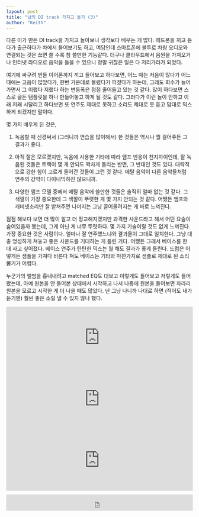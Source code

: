 ```yaml
---
layout: post
title: "남의 DI track 가지고 놀기 (3)"
author: "Keith"
---
```



다른 이가 만든 DI track을 가지고 놀아보니 생각보다 배우는 게 많다. 헤드폰을 끼고 듣다가 출근하다가 차에서 들어보기도 하고, 여담인데 스마트폰에 블투로 차량 오디오와 연결되는 것은 쓰면 쓸 수록 참 쓸만한 기능같다. 더구나 클라우드에서 음원을 가져오거나 인터넷 라디오로 음악을 들을 수 있으니 정말 귀찮은 일은 다 저리가라가 되었다.




여기에 싸구려 번들 이어폰까지 끼고 들어보고 하다보면, 어느 때는 저음이 많다가 어느 때에는 고음이 많았다가, 한번 가운데로 몰렸다가 퍼졌다가 하는데, 그래도 회수가 늘어가면서 그 이랬다 저랬다 하는 변동폭은 점점 줄어들고 있는 것 같다. 많이 하다보면 스스로 골든 탬플릿을 하나 만들어놓고 하게 될 것도 같다. 그러다가 이런 놀이 안하고 이래 저래 시달리고 하다보면 또 연주도 제대로 못하고 소리도 제대로 못 듣고 맘대로 믹스하게 되겠지만 말이다.




몇 가지 배우게 된 것은,




1) 녹음할 때 신경써서 (그러니까 연습을 많이해서) 한 것들은 역시나 뭘 걸어주든 그 결과가 좋다. 

2) 아직 잘은 모르겠지만, 녹음에 사용한 기타에 따라 앰프 반응이 천지차이인데, 잘 녹음된 것들은 트랙이 몇 개 안되도 꽉차게 들리는 반면, 그 반대인 것도 있다. 대략적으로 강한 힘이 고르게 들어간 것들이 그런 것 같다. 메탈 음악이 다른 음악들처럼 연주의 강약이 다이내믹하진 않으니까.

3) 다양한 앰프 모델 중에서 메탈 음악에 쓸만한 것들은 솔직히 얼마 없는 것 같다. 그 색깔이 가장 중요한데 그 색깔이 뚜렷한 게 몇 가지 안되는 것 같다. 어쨌든 앰프와 캐비넷소리만 잘 받쳐주면 나머지는 그냥 끌어올려지는 게 바로 느껴진다.




점점 해보다 보면 더 많이 알고 더 정교해지겠지만 과격한 사운드라고 해서 어떤 요술이 숨어있을까 했는데, 그게 아닌 게 너무 뚜렷하다. 몇 가지 기술이랄 것도 없게 느껴진다. 가장 중요한 것은 사람이다. 얼마나 잘 연주했느냐와 결과물이 그대로 일치한다. 그냥 대충 엉성하게 쳐놓고 좋은 사운드를 기대하는 게 틀린 거다. 어쨌든 그래서 베이스를 한 대 사고 싶어졌다. 베이스 연주가 탄탄한 믹스는 뭘 해도 결과가 좋게 들린다. 드럼은 어떻게든 샘플을 가져다 바른다 쳐도 베이스는 기타와 마찬가지로 샘플로 제대로 된 소리 뽑기가 어렵다.




누군가의 앨범을 흉내내려고 matched EQ도 대보고 이렇게도 들어보고 저렇게도 들어봤는데, 아예 원본을 안 들어본 상태에서 시작하고 나서 나중에 원본을 들어보면 차라리 원본을 모르고 시작한 게 더 나을 때도 많았다. 난 그냥 나니까 나대로 하면 (적어도 내가 듣기엔) 훨씬 좋은 소릴 낼 수 있지 않나 했다. 







<iframe width="100%" height="166" scrolling="no" frameborder="no" src="https://w.soundcloud.com/player/?url=https%3A//api.soundcloud.com/tracks/167964254&amp;color=ff5500&amp;auto_play=false&amp;hide_related=false&amp;show_comments=true&amp;show_user=true&amp;show_reposts=false"></iframe>







<iframe width="100%" height="166" scrolling="no" frameborder="no" src="https://w.soundcloud.com/player/?url=https%3A//api.soundcloud.com/tracks/167961753&amp;color=ff5500&amp;auto_play=false&amp;hide_related=false&amp;show_comments=true&amp;show_user=true&amp;show_reposts=false"></iframe>







<iframe width="100%" height="166" scrolling="no" frameborder="no" src="https://w.soundcloud.com/player/?url=https%3A//api.soundcloud.com/tracks/167953990&amp;color=ff5500&amp;auto_play=false&amp;hide_related=false&amp;show_comments=true&amp;show_user=true&amp;show_reposts=false"></iframe>



<iframe class="daum_like_button" id="daum_like_button_1081" frameborder="0" scrolling="no" allowTransparency="true" src="http://tonebrew.tistory.com/like/?uid=49097_1081&sc=304%2CblogId_49097&url=http%3A%2F%2Ftonebrew.tistory.com%2F1081&published=1410904247" style="width:100%;height:44px;margin:10px auto"></iframe>

